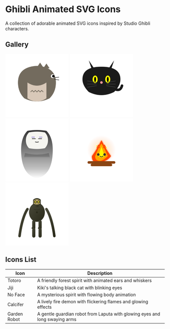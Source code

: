 # Ghibli Animated SVG Icons
A collection of adorable animated SVG icons inspired by Studio Ghibli characters.

## Gallery
<p>
<img src="svg/totoro-side-icon.svg" width="200" height="200" alt="Totoro">
<img src="svg/jiji-cat-icon.svg" width="200" height="200" alt="Jiji">
<img src="svg/no-face-icon.svg" width="200" height="200" alt="No Face">
<img src="svg/calcifer-icon-pointy.svg" width="200" height="200" alt="Calcifer">
<img src="svg/garden-robot-laputa-v3.svg" width="200" height="200" alt="Garden Robot">
</p>

## Icons List
| Icon | Description |
|------|-------------|
| Totoro | A friendly forest spirit with animated ears and whiskers |
| Jiji | Kiki's talking black cat with blinking eyes |
| No Face | A mysterious spirit with flowing body animation |
| Calcifer | A lively fire demon with flickering flames and glowing effects |
| Garden Robot | A gentle guardian robot from Laputa with glowing eyes and long swaying arms |
